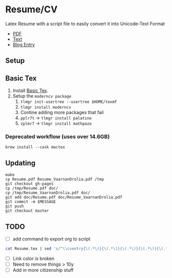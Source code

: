 Resume/CV
=========

Latex Resume with a script file to easily convert it into Unicode-Text Format

* [PDF](http://vellvisher.github.io/resume/doc/Resume_VaarnanDrolia.pdf)
* [Text](http://github.com/vellvisher/resume/raw/master/Resume_VaarnanDrolia.txt)
* [Blog Entry](http://blog.vaarnan.com#pumpin-my-resume-geek-style)

## Setup

## Basic Tex

1. Install [Basic Tex](https://www.tug.org/mactex/morepackages.html).
1. Setup the `moderncv package`
   1. `tlmgr init-usertree --usertree $HOME/texmf`
   1. `tlmgr install moderncv`
   1. Contine adding more packages that fail
   1. `pplr7t` -> `tlmgr install palatino`
   1. `zplmr7` -> `tlmgr install mathpazo`


### Deprecated workflow (uses over 14.6GB)

`brew install --cask mactex`

## Updating

```
make
cp Resume.pdf Resume_VaarnanDrolia.pdf /tmp
git checkout gh-pages
cp /tmp/Resume.pdf doc/
cp /tmp/Resume_VaarnanDrolia.pdf doc/
git add doc/Resume.pdf doc/Resume_VaarnanDrolia.pdf
git commit -m $MESSAGE
git push
git checkout master
```

## TODO

+ [ ] add command to export org to script

```bash
cat Resume.tex | sed 's/^\\cventry{\(.*\)}{\(.*\)}{\(.*\)}{\(.*\)}{\(.*\)}$/\\subsection{\3}\n\\subsubsection{\2, \1}\n\\subsubsection{\5}\n\\subsubsection{\4}/' | pandoc -f latex -t org --lua-filter prepend-header.lua -o Resume.org
```

+ [ ] Link color is broken
+ [ ] Need to remove things > 10y
+ [ ] Add in more citizenship stuff
